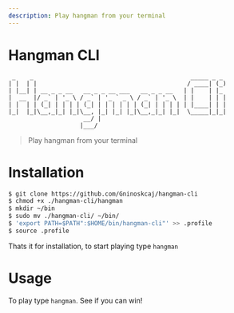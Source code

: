 ```yaml
---
description: Play hangman from your terminal
---
```


# Hangman CLI

```
 _    _                                            _____ _ _ 
| |  | |                                          / ____| (_)
| |__| | __ _ _ __   __ _ _ __ ___   __ _ _ __   | |    | |_ 
|  __  |/ _` | '_ \ / _` | '_ ` _ \ / _` | '_ \  | |    | | |
| |  | | (_| | | | | (_| | | | | | | (_| | | | | | |____| | |
|_|  |_|\__,_|_| |_|\__, |_| |_| |_|\__,_|_| |_|  \_____|_|_|
                     __/ |                                   
                    |___/                                    
```

> Play hangman from your terminal



# Installation

```bash
$ git clone https://github.com/Gninoskcaj/hangman-cli
$ chmod +x ./hangman-cli/hangman
$ mkdir ~/bin
$ sudo mv ./hangman-cli/ ~/bin/
$ 'export PATH=$PATH":$HOME/bin/hangman-cli"' >> .profile
$ source .profile
```

Thats it for installation, to start playing type `hangman`

# Usage

To play type `hangman`. See if you can win!

